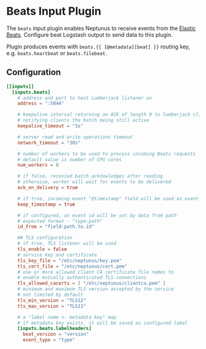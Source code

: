 # Beats Input Plugin

The `beats` input plugin enables Neptunus to receive events from the [Elastic Beats](https://www.elastic.co/beats). Configure beat Logstash output to send data to this plugin.

Plugin produces events with `beats.{{ [@metadata][beat] }}` routing key, e.g. `beats.heartbeat` or `beats.filebeat`.

## Configuration
```toml
[[inputs]]
  [inputs.beats]
    # address and port to host Lumberjack listener on
    address = ":5044"

    # keepalive interval returning an ACK of length 0 to lumberjack client, 
    # notifying clients the batch being still active
    keepalive_timeout = "3s"

    # server read and write operations timeout
    network_timeout = "30s"

    # number of workers to be used to process incoming Beats requests
    # default value is number of CPU cores
    num_workers = 8

    # if false, recevied batch acknowledges after reading
    # otherwise, worker will wait for events to be delivered
    ack_on_delivery = true

    # if true, incoming event "@timestamp" field will be used as event timestamp
    keep_timestamp = true

    # if configured, an event id will be set by data from path
    # expected format - "type:path"
    id_from = "field:path.to.id"

    ## TLS configuration
    # if true, TLS listener will be used
    tls_enable = false
    # service key and certificate
    tls_key_file = "/etc/neptunus/key.pem"
    tls_cert_file = "/etc/neptunus/cert.pem"
    # one or more allowed client CA certificate file names to
    # enable mutually authenticated TLS connections
    tls_allowed_cacerts = [ "/etc/neptunus/clientca.pem" ]
    # minimum and maximum TLS version accepted by the service
    # not limited by default
    tls_min_version = "TLS12"
    tls_max_version = "TLS13"

    # a "label name <- metadata key" map
    # if metadata key exists, it will be saved as configured label
    [inputs.beats.labelheaders]
      beat_version = "version"
      event_type = "type"
```
